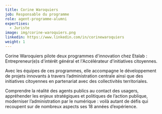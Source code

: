 ```yaml
---
title: Corine Waroquiers
job: Responsable du programme
role: agent-programme-alumni
expertises:
  - Juriste
image: img/corine-waroquiers.png
linkedin: https://www.linkedin.com/in/corinewaroquiers
weight: 1
---
```

Corine Waroquiers pilote deux programmes d'innovation chez Etalab : Entrepreneur(e)s d'intérêt général et l'Accélérateur d'initiatives citoyennes.  

Avec les équipes de ces programmes, elle accompagne le développement de projets innovants à travers l’administration centrale ainsi que des initiatives citoyennes en partenariat avec des collectivités territoriales.   

Comprendre la réalité des agents publics au contact des usagers, appréhender les enjeux stratégiques et politiques de l’action publique, moderniser l’administration par le numérique : voilà autant de défis qui recoupent sur de nombreux aspects ses 18 années d’expérience.